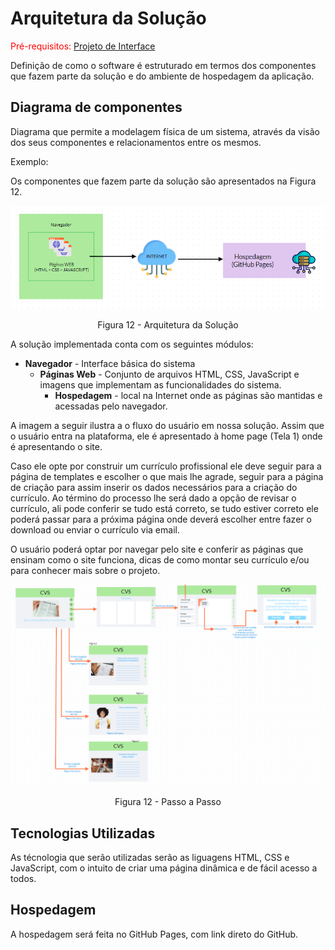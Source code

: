 # Arquitetura da Solução

<span style="color:red">Pré-requisitos: <a href="3-Projeto de Interface.md"> Projeto de Interface</a></span>

Definição de como o software é estruturado em termos dos componentes que fazem parte da solução e do ambiente de hospedagem da aplicação.

## Diagrama de componentes

Diagrama que permite a modelagem física de um sistema, através da visão dos seus componentes e relacionamentos entre os mesmos.

Exemplo: 

Os componentes que fazem parte da solução são apresentados na Figura 12.

![Diagrama de Componentes](img/componentes.png)
<center>Figura 12 - Arquitetura da Solução</center>

A solução implementada conta com os seguintes módulos:
- **Navegador** - Interface básica do sistema  
  - **Páginas Web** - Conjunto de arquivos HTML, CSS, JavaScript e imagens que implementam as funcionalidades do sistema.
    - **Hospedagem** - local na Internet onde as páginas são mantidas e acessadas pelo navegador. 



A imagem a seguir ilustra a o fluxo do usuário em nossa solução. Assim
que o usuário entra na plataforma, ele é apresentado à home page
(Tela 1) onde é apresentando o site.

Caso ele opte por construir um currículo profissional ele deve seguir para a página de templates e escolher o que mais lhe agrade, seguir para a página de criação para assim inserir os dados necessários para a criação do currículo. Ao término do processo lhe será dado a opção de revisar o currículo, ali pode conferir se tudo está correto, se tudo estiver correto ele poderá passar para a próxima página onde deverá escolher entre fazer o download ou enviar o currículo via email.

O usuário poderá optar por navegar pelo site e conferir as páginas que ensinam como o site funciona, dicas de como montar seu currículo e/ou para conhecer mais sobre o projeto.

![Passo a passo](img/passoapasso.png)
<center> Figura 12 - Passo a Passo</center>


## Tecnologias Utilizadas

As técnologia que serão utilizadas serão as liguagens HTML, CSS e JavaScript, com o intuito de criar uma página dinâmica e de fácil acesso a todos.


## Hospedagem

A hospedagem será feita no GitHub Pages, com link direto do GitHub.

